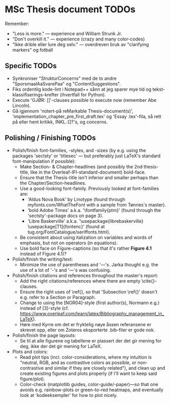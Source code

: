# MSc Thesis document TODOs

Remember:
* "Less is more." — experience and William Strunk Jr.
* "Don't overkill it." — experience (crazy and many color-codes)
* "Ikke drible eller lure deg selv." — overdreven bruk av "clarifying markers" og fotball


## Specific TODOs
* Synkroniser "StrukturConcerns" med de to andre "SporsmaalAaSvarePaa" og "ContentSuggestions".
* Fiks ordentlig kode-lint i Notepad++ sånn at jeg sparer mye tid og tekst-klassifiserings-krefter (ihvertfall for Python).
* Execute 'GJØR: []'-clauses possible to execute now (remember Abe Lincoln).
* Gå igjennom 'notert-på reMarkable Thesis-document(s)', 'implementation_chapter_pre_first_draft.tex' og 'Essay .tex'-fila, så rett på eller hent kritikk, INKL.:[]?'s, og concerns.




## Polishing / Finishing TODOs
* Polish/finish font-families, -styles, and -sizes (by e.g. using the packages 'sectsty' or 'titlesec' — but preferably just LaTeX's standard font-manipulation if possible):
	+ Make Section- & Chapter-headlines (and possibly the 2nd thesis-title, like in the Overleaf-IFI-standard-document) bold-face.
	+ Ensure that the Thesis-title isn't inferior and smaller perhaps than the Chapter/Section-headlines.
	+ Use a good-looking font-family. Previously looked at font-families are:
		- 'Aldus Nova Book' by Linotype (found through myfonts.com/WhatTheFont with a sample from Tønnes's master).
		- 'bold Adobe Times' a.k.a. '\fontfamily{ptm}'  (found through the 'sectsty'-package docs on page 3).
		- 'Libre Baskerville' a.k.a. '\usepackage{librebaskerville} \usepackage[T1]{fontenc}' (found at tug.org/FontCatalogue/seriffonts.html).
	+ Be consistent about using italization on variables and words of emphasis, but not on operators (in equations).
	+ Use bold face on Figure-captions (so that it's rather **Figure 4.1** instead of Figure 4.1)?
* Polish/finish the writing/text:
	+ Minimize the use of parentheses and '—'s. Jarka thought e.g. the use of a lot of '-'s and '—'s was confusing.
* Polish/finish citations and references throughout the master's report:
	+ Add the right citations/references where there are empty \cite{}-clauses.
	+ Ensure the right uses of \ref{}, so that 'Subsection \ref{}' doesn't e.g. refer to a Section or Paragraph.
	+ Change to using the [NOR04]-style (first author(s), Normann e.g.) instead of [3]-style (cf. https://www.overleaf.com/learn/latex/Bibliography_management_in_LaTeX).
	+ Høre med Kyrre om det er fryktelig nøye åssen referansene er skrevet opp, eller om Zoteros eksporterte .bib-filer er gode nok.
* Polish/finish the page layouts:
	+ Se til at alle figurene og tabellene er plassert der det gir mening for deg, ikke der det gir mening for LaTeX.
* Plots and colors:
	+ Read plot tips (incl. color-considerations, where my intuition is "neutral, RGB, and as contrastive colors as possible, or non-contrastive and similar if they are closely related"), and clean up and create existing figures and plots properly (if I'll want to keep said figure/plot).
	+ Color-check (matplotlib guides, color-guide/-paper)—so that one avoids e.g. rainbow-plots or green-to-red heatmaps, and eventually look at 'kodeeksempler' for how to plot nicely.
